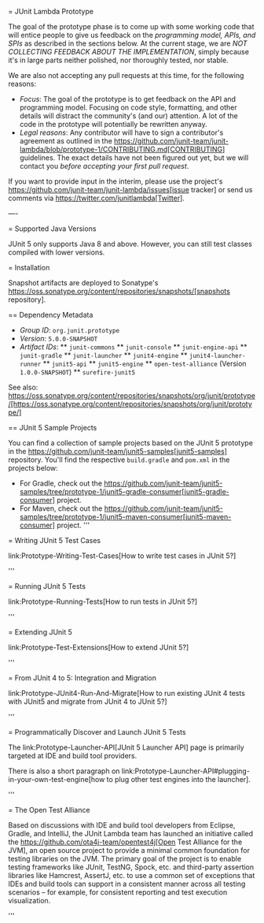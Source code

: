 = JUnit Lambda Prototype

The goal of the prototype phase is to come up with some working code that will entice people to give us feedback on the *programming model, APIs, and SPIs* as described in the sections below. At the current stage, we are *NOT COLLECTING FEEDBACK ABOUT THE IMPLEMENTATION*, simply because it's in large parts neither polished, nor thoroughly tested, nor stable.

We are also not accepting any pull requests at this time, for the following reasons:

* *Focus*: The goal of the prototype is to get feedback on the API and programming model. Focusing on code style, formatting, and other details will distract the community's (and our) attention. A lot of the code in the prototype will potentially be rewritten anyway.
* *Legal reasons*: Any contributor will have to sign a contributor's agreement as outlined in the https://github.com/junit-team/junit-lambda/blob/prototype-1/CONTRIBUTING.md[CONTRIBUTING] guidelines. The exact details have not been figured out yet, but we will contact you _before accepting your first pull request_.

If you want to provide input in the interim, please use the project's https://github.com/junit-team/junit-lambda/issues[issue tracker] or send us comments via https://twitter.com/junitlambda[Twitter].

—-

= Supported Java Versions

JUnit 5 only supports Java 8 and above. However, you can still test classes compiled with lower versions.

= Installation

Snapshot artifacts are deployed to Sonatype's https://oss.sonatype.org/content/repositories/snapshots/[snapshots repository].

== Dependency Metadata

* *Group ID*: `org.junit.prototype`
* *Version*: `5.0.0-SNAPSHOT`
* *Artifact IDs*:
** `junit-commons`
** `junit-console`
** `junit-engine-api`
** `junit-gradle`
** `junit-launcher`
** `junit4-engine`
** `junit4-launcher-runner`
** `junit5-api`
** `junit5-engine`
** `open-test-alliance` (Version `1.0.0-SNAPSHOT`)
** `surefire-junit5`

See also: https://oss.sonatype.org/content/repositories/snapshots/org/junit/prototype/[https://oss.sonatype.org/content/repositories/snapshots/org/junit/prototype/]

== JUnit 5 Sample Projects

You can find a collection of sample projects based on the JUnit 5 prototype in the https://github.com/junit-team/junit5-samples[junit5-samples] repository. You'll find the respective `build.gradle`
and `pom.xml` in the projects below:

* For Gradle, check out the https://github.com/junit-team/junit5-samples/tree/prototype-1/junit5-gradle-consumer[junit5-gradle-consumer] project.
* For Maven, check out the https://github.com/junit-team/junit5-samples/tree/prototype-1/junit5-maven-consumer[junit5-maven-consumer] project.
'''

= Writing JUnit 5 Test Cases

link:Prototype-Writing-Test-Cases[How to write test cases in JUnit 5?]

'''

= Running JUnit 5 Tests

link:Prototype-Running-Tests[How to run tests in JUnit 5?]

'''

= Extending JUnit 5

link:Prototype-Test-Extensions[How to extend JUnit 5?]

'''

= From JUnit 4 to 5: Integration and Migration

link:Prototype-JUnit4-Run-And-Migrate[How to run existing JUnit 4 tests with JUnit5 and migrate from JUnit 4 to JUnit 5?]

'''

= Programmatically Discover and Launch JUnit 5 Tests

The link:Prototype-Launcher-API[JUnit 5 Launcher API] page is primarily targeted at IDE and build tool providers.

There is also a short paragraph on link:Prototype-Launcher-API#plugging-in-your-own-test-engine[how to plug other test engines into the launcher].

'''

= The Open Test Alliance

Based on discussions with IDE and build tool developers from Eclipse, Gradle, and IntelliJ, the JUnit Lambda team has launched an initiative called the https://github.com/ota4j-team/opentest4j[Open Test Alliance for the JVM], an open source project to provide a minimal common foundation for testing libraries on the JVM. The primary goal of the project is to enable testing frameworks like JUnit, TestNG, Spock, etc. and third-party assertion libraries like Hamcrest, AssertJ, etc. to use a common set of exceptions that IDEs and build tools can support in a consistent manner across all testing scenarios – for example, for consistent reporting and test execution visualization.

'''